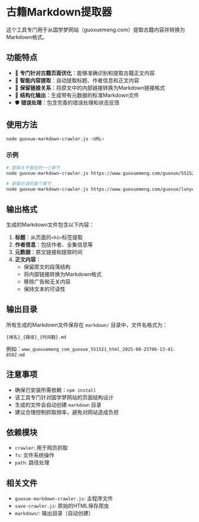 # 古籍Markdown提取器

这个工具专门用于从国学梦网站（guoxuemeng.com）提取古籍内容并转换为Markdown格式。

## 功能特点

- 🎯 **专门针对古籍页面优化**：能够准确识别和提取古籍正文内容
- 📝 **智能内容提取**：自动提取标题、作者信息和正文内容
- 🔗 **保留链接关系**：将原文中的内部链接转换为Markdown链接格式
- 📁 **结构化输出**：生成带有元数据的标准Markdown文件
- 🛡️ **错误处理**：包含完善的错误处理和状态反馈

## 使用方法

```bash
node guoxue-markdown-crawler.js <URL>
```

### 示例

```bash
# 提取太平御览的一个章节
node guoxue-markdown-crawler.js https://www.guoxuemeng.com/guoxue/551521.html

# 提取论语的某个章节
node guoxue-markdown-crawler.js https://www.guoxuemeng.com/guoxue/lunyu/xxx.html
```

## 输出格式

生成的Markdown文件包含以下内容：

1. **标题**：从页面的`<h1>`标签提取
2. **作者信息**：包括作者、全集信息等
3. **元数据**：原文链接和提取时间
4. **正文内容**：
   - 保留原文的段落结构
   - 将内部链接转换为Markdown格式
   - 移除广告和无关内容
   - 保持文本的可读性

## 输出目录

所有生成的Markdown文件保存在 `markdown/` 目录中，文件名格式为：
```
{域名}_{路径}_{时间戳}.md
```

例如：`www_guoxuemeng_com_guoxue_551521_html_2025-08-25T06-13-41-858Z.md`

## 注意事项

- 确保已安装所需依赖：`npm install`
- 该工具专门针对国学梦网站的页面结构设计
- 生成的文件会自动创建 `markdown` 目录
- 建议合理控制抓取频率，避免对网站造成负担

## 依赖模块

- `crawler`: 用于网页抓取
- `fs`: 文件系统操作
- `path`: 路径处理

## 相关文件

- `guoxue-markdown-crawler.js`: 主程序文件
- `save-crawler.js`: 原始的HTML保存爬虫
- `markdown/`: 输出目录（自动创建）